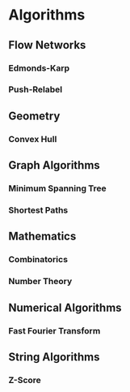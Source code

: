 # Algorithms

## Flow Networks

### Edmonds-Karp

### Push-Relabel

## Geometry

### Convex Hull

## Graph Algorithms

### Minimum Spanning Tree

### Shortest Paths

## Mathematics

### Combinatorics

### Number Theory

## Numerical Algorithms

### Fast Fourier Transform

## String Algorithms

### Z-Score
